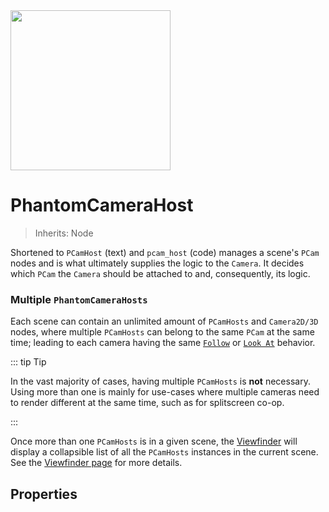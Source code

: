 <img src="/assets/icons/phantom-camera-host.svg" height="256" width="256"/>

# PhantomCameraHost
> Inherits: Node

Shortened to `PCamHost` (text) and `pcam_host` (code) manages a scene's `PCam` nodes and is what ultimately supplies the logic to the `Camera`. It decides which `PCam` the `Camera` should be attached to and, consequently, its logic.

### Multiple `PhantomCameraHosts`
Each scene can contain an unlimited amount of `PCamHosts` and `Camera2D/3D` nodes, where multiple `PCamHosts` can belong to the same `PCam` at the same time; leading to each camera having the same [`Follow`](/follow-modes/overview) or [`Look At`](/look-at-modes/overview) behavior.

::: tip Tip

In the vast majority of cases, having multiple `PCamHosts` is **not** necessary.
Using more than one is mainly for use-cases where multiple cameras need to render different at the same time, such as for splitscreen co-op.

:::

Once more than one `PCamHosts` is in a given scene, the [Viewfinder](/viewfinder) will display a collapsible list of all the `PCamHosts` instances in the current scene.<br>
See the [Viewfinder page](/viewfinder) for more details.


## Properties

<Property propertyName="host_layers" propertyType="int" propertyDefault="1">
<template v-slot:propertyDescription>

Determines which `PCam2D` / `PCam3D` nodes this `PCamHost` should recognize.

At least _one_ corresponding layer needs to be set on the `PCam` node for the `PCamHost` to recognize it.

**Note:** The layer value uses a bitmask.

::: tip Tip
A helper function also exists called `set_host_layers_value()`, where you can supply a specific layer number and then enable / disable it (see setter example below). Use this if you prefer not having to supply bitmask values.
:::

</template>

<template v-slot:setMethod>

`void` set_host_layers(`int` value)

`void` set_host_layers_value(`int` layer, `bool` enabled)

</template>
<template v-slot:setExample>

::: details Example
```gdscript
## Bitmask assignment
pcam_host.set_host_layers(10) # Enables the 2nd and 4th layer using a bitmask value

## Specific layer change
pcam_host.set_host_layers_value(4, true) # Enables the 4th layer
```
:::

</template>
<template v-slot:getMethod>

`int` get_host_layers()

</template>
<template v-slot:getExample>

::: details Example
```gdscript
pcam_host.get_host_layers() # Returns the layer value as a bitmask
```
:::

</template>
</Property>

